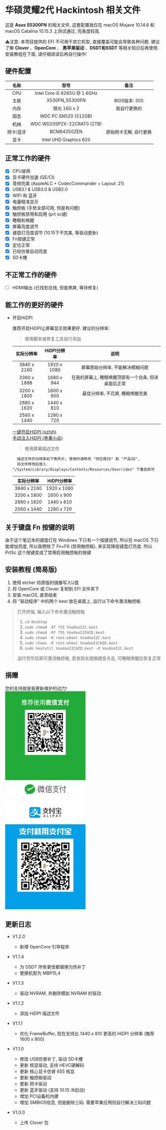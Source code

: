 # 华硕灵耀2代 Hackintosh 相关文件

这是 **Asus S5300FN** 的相关文件, 这套配置我仅在 macOS Mojave 10.14.6 和 macOS Catalina 10.15.3 上测试通过, 完美度较高.

⚠️️️注意: 本项目提供的 EFI 不可用于其它机型, 直接覆盖可能会导致各种问题. 建议了解 **Clover** 、**OpenCore** 、 **黑苹果驱动** 、**DSDT和SSDT** 等相关知识后再使用. 安装教程在下面, 请仔细阅读后再自行操作! 

## 硬件配置

|名称|型号|备注
:-:|:-:|:-:
|CPU|Intel Core i5 8265U @ 1.6GHz
|主板|X530FN_S5300FN|BIOS版本: 305
|内存|镁光 16G x 2|我自行更换的
|固态|WDC PC SN520 (512GB)
|机械|WDC WD20SPZX-22CRAT0 (2TB)
|网卡/蓝牙|BCM94350ZEN|原始网卡无解, 自行更换
|显卡|Intel UHD Graphics 620

## 正常工作的硬件

- [x] CPU睿频
- [x] 显卡硬件加速 (QE/CI)
- [x] 音频完美 (AppleALC + CodecCommander + Layout: 21)
- [x] USB3.1 & USB3.0 & USB2.0
- [x] WIFI 和 蓝牙
- [x] 电量精准显示
- [x] 触控板 (手势全部可用, 但是有问题)
- [x] 触控板禁用和启用 (prt sc键)
- [x] 睡眠和唤醒
- [x] 屏幕亮度调节
- [x] 键盘灯亮度调节 (10.15下不完美, 等驱动更新)
- [x] Fn按键正常
- [x] 定位正常
- [x] 已经仿冒自动亮度
- [x] SD卡槽

## 不正常工作的硬件

- [ ] HDMI输出 (已找到总线, 但是黑屏, 等待修复)

## 能工作的更好的硬件

* 开启HiDPI

    推荐开启HiDPI让屏幕显示效果更好. 建议的分辨率: <br/>

    > 使用脚本或修复工具自行添加

    |实际分辨率|HiDPI分辨率|说明
    :-:|:-:|:-:|
    |3840 x 2160|1920 x 1080|屏幕原始分辨率, 不能解决模糊问题
    |3360 x 1888|1680 x 944|在我的屏幕上, 睡眠唤醒顶部有一个白条, 但进桌面后正常
    |3200 x 1800|1600 x 900|最佳分辨率, 不花屏, 睡眠唤醒完美
    |2880 x 1620|1440 x 810|
    |2560 x 1440|1280 x 720|

    [一键开启HiDPI (xzhih)](https://github.com/xzhih/one-key-hidpi)
    <br/>
    [手动注入HiDPI (黑果小兵)](https://blog.daliansky.net/Use-HIDPI-to-solve-sleep-wake-up-black-screen,-Huaping-and-connect-the-external-monitor-the-correct-posture.html)

    > 使用屏幕描述文件
    
        描述文件的分辨率如下表所示, 使用时请修改 "供应商ID" 和 "产品ID",
        将文件修改后放入 "/System/Library/Displays/Contents/Resources/Overrides" 下重启即可

    
    |实际分辨率|HiDPI分辨率
    :-:|:-:|
    |3840 x 2160|1920 x 1080|
    |3200 x 1800|1600 x 900|
    |2880 x 1620|1440 x 810|
    |2560 x 1440|1280 x 720|



## 关于键盘 Fn 按键的说明

由于这个笔记本的键盘灯在 Windows 下只有一个按键调节, 所以在 macOS 下只能增加亮度, 所以我牺牲了 Fn+F6 (禁用触控板), 来实现降低键盘灯亮度. 所以 PrtSc 这个按键变成了禁用启用触控板的按键

## 安装教程 (简易版)

1. 使用 etcher 将原版的镜像写入U盘
2. 将 OpenCore 或 Clover 复制到 EFI 文件夹下
3. 安装 macOS, 直至结束
4. 将 "驱动程序" 中的两个 kext 放在桌面上, 运行以下命令激活触控板

> 打开终端, 输入以下命令激活触控板
>
> 1. ``cd Desktop``
> 2. ``sudo chmod -Rf 755 VoodooI2C.kext``
> 3. ``sudo chmod -Rf 755 VoodooI2CHID.kext``
> 4. ``sudo chown -R root:wheel VoodooI2C.kext``
> 5. ``sudo chown -R root:wheel VoodooI2CHID.kext``
> 6. ``sudo kextutil VoodooI2CHID.kext -d VoodooI2C.kext``
>
> 运行完毕后即可激活触控板, 若发现长按按键变点击, 可睡眠唤醒后恢复正常

## 捐赠

您的支持就是我更新维护的动力!
<br/>
<img src="https://raw.githubusercontent.com/Jie2GG/Image/master/WeChat.png" width="260" height="350" alt="微信二维码"/>
<img src="https://raw.githubusercontent.com/Jie2GG/Image/master/AliPlay.png" width="260" height="350" alt="支付宝二维码"/>

## 更新日志
* V1.2.0

    * 新增 OpenCore 引导程序

* V1.1.4

    * 为 DSDT 所有更改都替换为热补丁
    * 更换机型为 MBP15,4

* V1.1.3
    
    * 驱动 NVRAM, 并删除模拟 NVRAM 的驱动

* V1.1.2

    * 添加 HiDPI 描述文件

* V1.1.1

    * 优化 FrameBuffer, 现在支持比 1440 x 810 更高的 HiDPI 分辨率 (推荐 1600 x 900)

* V1.1.0

    * 修改 USB仿冒补丁, 驱动 SD卡槽
    * 更新 核显驱动, 支持 HEVC硬解码
    * 更新 核心显卡仿冒 655 核显
    * 更新 触控板驱动
    * 更新 网卡驱动
    * 更新 蓝牙驱动 (支持 10.15 冷启动)
    * 增加 PCI设备的内建
    * 增加 SMBIOS信息, 但是删除三码. 需要苹果应用则自行解决三码问题

* V1.0.0
    
    * 上传 Clover 包
